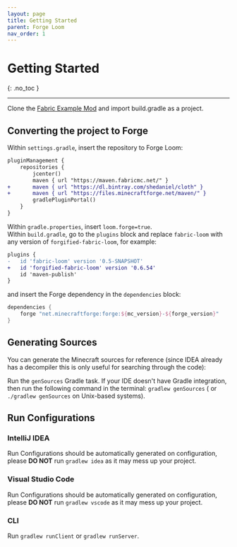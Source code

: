 ```yaml
---
layout: page
title: Getting Started
parent: Forge Loom
nav_order: 1
---
```


# Getting Started

{: .no_toc }

---

Clone the [Fabric Example Mod](https://github.com/FabricMC/fabric-example-mod/) and import build.gradle as a project.

## Converting the project to Forge

Within `settings.gradle`, insert the repository to Forge Loom:

```diff
pluginManagement {
    repositories {
        jcenter()
        maven { url "https://maven.fabricmc.net/" }
+       maven { url "https://dl.bintray.com/shedaniel/cloth" }
+       maven { url "https://files.minecraftforge.net/maven/" }
        gradlePluginPortal()
    }
}
```

Within `gradle.properties`, insert `loom.forge=true`.  
Within `build.gradle`, go to the `plugins` block and replace `fabric-loom` with any version of `forgified-fabric-loom`, for example:

```diff
plugins {
-	id 'fabric-loom' version '0.5-SNAPSHOT'
+	id 'forgified-fabric-loom' version '0.6.54'
	id 'maven-publish'
}
```

and insert the Forge dependency in the `dependencies` block:

```groovy
dependencies {
    forge "net.minecraftforge:forge:${mc_version}-${forge_version}"
}
```

## Generating Sources

You can generate the Minecraft sources for reference (since IDEA already has a decompiler this is only useful for searching through the code):

Run the `genSources` Gradle task. If your IDE doesn't have Gradle integration, then run the following command in the terminal: `gradlew genSources` (
or `./gradlew genSources` on Unix-based systems).

## Run Configurations

### IntelliJ IDEA

Run Configurations should be automatically generated on configuration, please **DO NOT** run `gradlew idea` as it may mess up your project.

### Visual Studio Code

Run Configurations should be automatically generated on configuration, please **DO NOT** run `gradlew vscode` as it may mess up your project.

### CLI

Run `gradlew runClient` or `gradlew runServer`.
